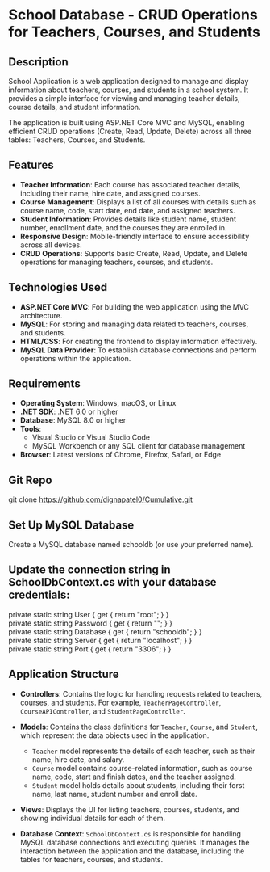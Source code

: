 # School Database - CRUD Operations for Teachers, Courses, and Students

## Description
School Application is a web application designed to manage and display information about teachers, courses, and students in a school system. It provides a simple interface for viewing and managing teacher details, course details, and student information.

The application is built using ASP.NET Core MVC and MySQL, enabling efficient CRUD operations (Create, Read, Update, Delete) across all three tables: Teachers, Courses, and Students.

## Features
- **Teacher Information**: Each course has associated teacher details, including their name, hire date, and assigned courses.
- **Course Management**: Displays a list of all courses with details such as course name, code, start date, end date, and assigned teachers.
- **Student Information**: Provides details like student name, student number, enrollment date, and the courses they are enrolled in.
- **Responsive Design**: Mobile-friendly interface to ensure accessibility across all devices.
- **CRUD Operations**: Supports basic Create, Read, Update, and Delete operations for managing teachers, courses, and students.

## Technologies Used
- **ASP.NET Core MVC**: For building the web application using the MVC architecture.
- **MySQL**: For storing and managing data related to teachers, courses, and students.
- **HTML/CSS**: For creating the frontend to display information effectively.
- **MySQL Data Provider**: To establish database connections and perform operations within the application.

## Requirements
- **Operating System**: Windows, macOS, or Linux
- **.NET SDK**: .NET 6.0 or higher
- **Database**: MySQL 8.0 or higher
- **Tools**:
  - Visual Studio or Visual Studio Code
  - MySQL Workbench or any SQL client for database management
- **Browser**: Latest versions of Chrome, Firefox, Safari, or Edge

## Git Repo
git clone https://github.com/dignapatel0/Cumulative.git


## Set Up MySQL Database
Create a MySQL database named schooldb (or use your preferred name).

## Update the connection string in SchoolDbContext.cs with your database credentials:

private static string User { get { return "root"; } } <br>
private static string Password { get { return ""; } } <br>
private static string Database { get { return "schooldb"; } } <br>
private static string Server { get { return "localhost"; } } <br>
private static string Port { get { return "3306"; } } <br>


## Application Structure

- **Controllers**: Contains the logic for handling requests related to teachers, courses, and students. For example, `TeacherPageController`, `CourseAPIController`, and `StudentPageController`.
  
- **Models**: Contains the class definitions for `Teacher`, `Course`, and `Student`, which represent the data objects used in the application. 
  - `Teacher` model represents the details of each teacher, such as their name, hire date, and salary.
  - `Course` model contains course-related information, such as course name, code, start and finish dates, and the teacher assigned.
  - `Student` model holds details about students, including their forst name, last name, student number and enroll date.
  
- **Views**: Displays the UI for listing teachers, courses, students, and showing individual details for each of them.

- **Database Context**: `SchoolDbContext.cs` is responsible for handling MySQL database connections and executing queries. It manages the interaction between the application and the database, including the tables for teachers, courses, and students.
